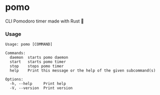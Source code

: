 # pomo
CLI Pomodoro timer made with Rust 🍅


### Usage

```
Usage: pomo [COMMAND]

Commands:
  daemon  starts pomo daemon
  start   starts pomo timer
  stop    stops pomo timer
  help    Print this message or the help of the given subcommand(s)

Options:
  -h, --help     Print help
  -V, --version  Print version
```

